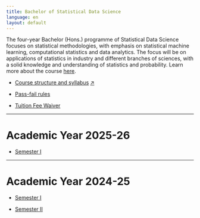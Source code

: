 ```yaml
---
title: Bachelor of Statistical Data Science
language: en
layout: default
---
```



The four-year Bachelor (Hons.) programme of Statistical Data Science
focuses on statistical methodologies, with emphasis on statistical
machine learning, computational statistics and data analytics. The
focus will be on applications of statistics in industry and different
branches of sciences, with a solid knowledge and understanding of
statistics and probability. Learn more about the course
[here](https://www2.isical.ac.in/~deanweb/bsds.html).

* [Course structure and syllabus](/documents/BSDS-Curriculum-2025.pdf) [↗️](https://www2.isical.ac.in/~deanweb/BSDS-Curriculum-2025.pdf)

  <!-- https://www2.isical.ac.in/~deanweb/BSDS-Syllabus-Year-2024.pdf -->

* [Pass-fail rules](https://www2.isical.ac.in/sites/default/files/pdf/BSDS-Pass-Fail-policy.pdf)

* [Tuition Fee Waiver](fee-waiver.html)


* * *

# Academic Year 2025-26

* [Semester I](2025-26-semester-I/)

* * *

# Academic Year 2024-25

* [Semester I](2024-25-semester-I/)

* [Semester II](2024-25-semester-II/)

